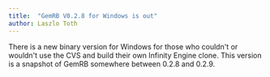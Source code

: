 ```yaml
---
title:  "GemRB V0.2.8 for Windows is out"
author: Laszlo Toth
---
```


There is a new binary version for Windows for those who couldn't or wouldn't use the CVS
and build their own Infinity Engine clone. This version is a snapshot of GemRB somewhere between 0.2.8 and 0.2.9.
